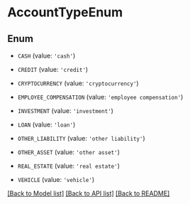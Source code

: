 # AccountTypeEnum

## Enum

-   `CASH` (value: `'cash'`)

-   `CREDIT` (value: `'credit'`)

-   `CRYPTOCURRENCY` (value: `'cryptocurrency'`)

-   `EMPLOYEE_COMPENSATION` (value: `'employee compensation'`)

-   `INVESTMENT` (value: `'investment'`)

-   `LOAN` (value: `'loan'`)

-   `OTHER_LIABILITY` (value: `'other liability'`)

-   `OTHER_ASSET` (value: `'other asset'`)

-   `REAL_ESTATE` (value: `'real estate'`)

-   `VEHICLE` (value: `'vehicle'`)

[[Back to Model list]](../README.md#documentation-for-models) [[Back to API list]](../README.md#documentation-for-api-endpoints) [[Back to README]](../README.md)
